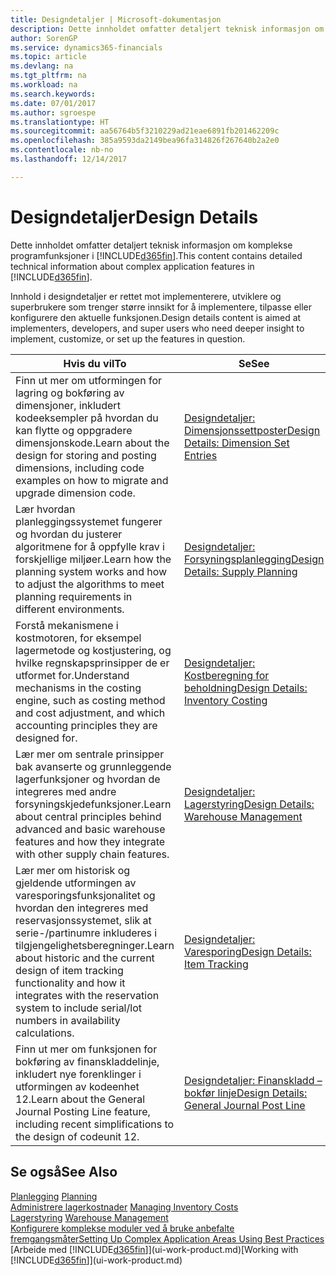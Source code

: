```yaml
---
title: Designdetaljer | Microsoft-dokumentasjon
description: Dette innholdet omfatter detaljert teknisk informasjon om komplekse programfunksjoner i Dynamics 365.
author: SorenGP
ms.service: dynamics365-financials
ms.topic: article
ms.devlang: na
ms.tgt_pltfrm: na
ms.workload: na
ms.search.keywords: 
ms.date: 07/01/2017
ms.author: sgroespe
ms.translationtype: HT
ms.sourcegitcommit: aa56764b5f3210229ad21eae6891fb201462209c
ms.openlocfilehash: 385a9593da2149bea96fa314826f267640b2a2e0
ms.contentlocale: nb-no
ms.lasthandoff: 12/14/2017

---
```

# <a name="design-details"></a><span data-ttu-id="b6735-103">Designdetaljer</span><span class="sxs-lookup"><span data-stu-id="b6735-103">Design Details</span></span>
<span data-ttu-id="b6735-104">Dette innholdet omfatter detaljert teknisk informasjon om komplekse programfunksjoner i [!INCLUDE[d365fin](includes/d365fin_md.md)].</span><span class="sxs-lookup"><span data-stu-id="b6735-104">This content contains detailed technical information about complex application features in [!INCLUDE[d365fin](includes/d365fin_md.md)].</span></span>  

 <span data-ttu-id="b6735-105">Innhold i designdetaljer er rettet mot implementerere, utviklere og superbrukere som trenger større innsikt for å implementere, tilpasse eller konfigurere den aktuelle funksjonen.</span><span class="sxs-lookup"><span data-stu-id="b6735-105">Design details content is aimed at implementers, developers, and super users who need deeper insight to implement, customize, or set up the features in question.</span></span>  

|<span data-ttu-id="b6735-106">**Hvis du vil**</span><span class="sxs-lookup"><span data-stu-id="b6735-106">**To**</span></span>|<span data-ttu-id="b6735-107">**Se**</span><span class="sxs-lookup"><span data-stu-id="b6735-107">**See**</span></span>|  
|------------|-------------|  
|<span data-ttu-id="b6735-108">Finn ut mer om utformingen for lagring og bokføring av dimensjoner, inkludert kodeeksempler på hvordan du kan flytte og oppgradere dimensjonskode.</span><span class="sxs-lookup"><span data-stu-id="b6735-108">Learn about the design for storing and posting dimensions, including code examples on how to migrate and upgrade dimension code.</span></span>|[<span data-ttu-id="b6735-109">Designdetaljer: Dimensjonssettposter</span><span class="sxs-lookup"><span data-stu-id="b6735-109">Design Details: Dimension Set Entries</span></span>](design-details-dimension-set-entries.md)|  
|<span data-ttu-id="b6735-110">Lær hvordan planleggingssystemet fungerer og hvordan du justerer algoritmene for å oppfylle krav i forskjellige miljøer.</span><span class="sxs-lookup"><span data-stu-id="b6735-110">Learn how the planning system works and how to adjust the algorithms to meet planning requirements in different environments.</span></span>|[<span data-ttu-id="b6735-111">Designdetaljer: Forsyningsplanlegging</span><span class="sxs-lookup"><span data-stu-id="b6735-111">Design Details: Supply Planning</span></span>](design-details-supply-planning.md)|  
|<span data-ttu-id="b6735-112">Forstå mekanismene i kostmotoren, for eksempel lagermetode og kostjustering, og hvilke regnskapsprinsipper de er utformet for.</span><span class="sxs-lookup"><span data-stu-id="b6735-112">Understand mechanisms in the costing engine, such as costing method and cost adjustment, and which accounting principles they are designed for.</span></span>|[<span data-ttu-id="b6735-113">Designdetaljer: Kostberegning for beholdning</span><span class="sxs-lookup"><span data-stu-id="b6735-113">Design Details: Inventory Costing</span></span>](design-details-inventory-costing.md)|  
|<span data-ttu-id="b6735-114">Lær mer om sentrale prinsipper bak avanserte og grunnleggende lagerfunksjoner og hvordan de integreres med andre forsyningskjedefunksjoner.</span><span class="sxs-lookup"><span data-stu-id="b6735-114">Learn about central principles behind advanced and basic warehouse features and how they integrate with other supply chain features.</span></span>|[<span data-ttu-id="b6735-115">Designdetaljer: Lagerstyring</span><span class="sxs-lookup"><span data-stu-id="b6735-115">Design Details: Warehouse Management</span></span>](design-details-warehouse-management.md)|  
|<span data-ttu-id="b6735-116">Lær mer om historisk og gjeldende utformingen av varesporingsfunksjonalitet og hvordan den integreres med reservasjonssystemet, slik at serie-/partinumre inkluderes i tilgjengelighetsberegninger.</span><span class="sxs-lookup"><span data-stu-id="b6735-116">Learn about historic and the current design of item tracking functionality and how it integrates with the reservation system to include serial/lot numbers in availability calculations.</span></span>|[<span data-ttu-id="b6735-117">Designdetaljer: Varesporing</span><span class="sxs-lookup"><span data-stu-id="b6735-117">Design Details: Item Tracking</span></span>](design-details-item-tracking.md)|  
|<span data-ttu-id="b6735-118">Finn ut mer om funksjonen for bokføring av finanskladdelinje, inkludert nye forenklinger i utformingen av kodeenhet 12.</span><span class="sxs-lookup"><span data-stu-id="b6735-118">Learn about the General Journal Posting Line feature, including recent simplifications to the design of codeunit 12.</span></span>|[<span data-ttu-id="b6735-119">Designdetaljer: Finanskladd – bokfør linje</span><span class="sxs-lookup"><span data-stu-id="b6735-119">Design Details: General Journal Post Line</span></span>](design-details-general-journal-post-line.md)|  

## <a name="see-also"></a><span data-ttu-id="b6735-120">Se også</span><span class="sxs-lookup"><span data-stu-id="b6735-120">See Also</span></span>  
 <span data-ttu-id="b6735-121">[Planlegging](production-planning.md) </span><span class="sxs-lookup"><span data-stu-id="b6735-121">[Planning](production-planning.md) </span></span>  
 <span data-ttu-id="b6735-122">[Administrere lagerkostnader](finance-manage-inventory-costs.md) </span><span class="sxs-lookup"><span data-stu-id="b6735-122">[Managing Inventory Costs](finance-manage-inventory-costs.md) </span></span>  
 <span data-ttu-id="b6735-123">[Lagerstyring](warehouse-manage-warehouse.md) </span><span class="sxs-lookup"><span data-stu-id="b6735-123">[Warehouse Management](warehouse-manage-warehouse.md) </span></span>  
 [<span data-ttu-id="b6735-124">Konfigurere komplekse moduler ved å bruke anbefalte fremgangsmåter</span><span class="sxs-lookup"><span data-stu-id="b6735-124">Setting Up Complex Application Areas Using Best Practices</span></span>](set-up-complex-application-areas-using-best-practices.md)  
 <span data-ttu-id="b6735-125">[Arbeide med [!INCLUDE[d365fin](includes/d365fin_md.md)]](ui-work-product.md)</span><span class="sxs-lookup"><span data-stu-id="b6735-125">[Working with [!INCLUDE[d365fin](includes/d365fin_md.md)]](ui-work-product.md)</span></span>


